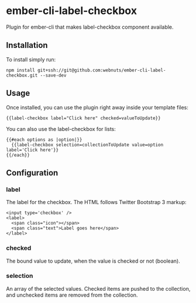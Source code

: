 # ember-cli-label-checkbox

Plugin for ember-cli that makes label-checkbox component available.

## Installation

To install simply run:

```
npm install git+ssh://git@github.com:webnuts/ember-cli-label-checkbox.git --save-dev
```

## Usage

Once installed, you can use the plugin right away inside your template files:

```
{{label-checkbox label="Click here" checked=valueToUpdate}}
```

You can also use the label-checkbox for lists:

```
{{#each options as |option|}}
  {{label-checkbox selection=collectionToUpdate value=option label='Click here'}}
{{/each}}
```

## Configuration

### label

The label for the checkbox.
The HTML follows Twitter Bootstrap 3 markup:

```
<input type='checkbox' />
<label>
  <span class="icon"></span>
  <span class="text">Label goes here</span>
</label>
```

### checked

The bound value to update, when the value is checked or not (boolean).

### selection

An array of the selected values. Checked items are pushed to the collection, and unchecked items are removed from the collection.